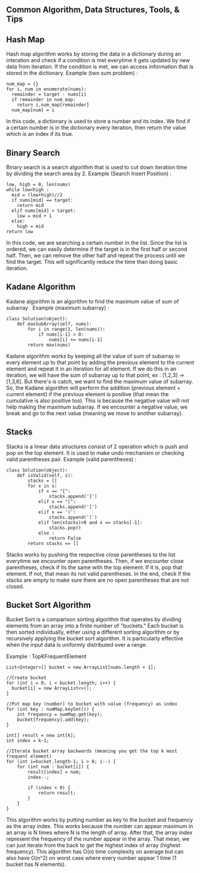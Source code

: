 ## Common Algorithm, Data Structures, Tools, & Tips

## Hash Map

Hash map algorithm works by storing the data in a dictionary during an interation and check if a condition is met everytime it gets updated by new data from iteration.
If the condition is met, we can access information that is stored in the dictionary.
Example (two sum problem) :

```
num_map = {}
for i, num in enumerate(nums):
  remainder = target - nums[i]
  if remainder in num_map:
    return i,num_map[remainder]
  num_map[num] = i
```

In this code, a dictionary is used to store a number and its index. We find if a certain number is in the dictionary every iteration, then return the value which is an index if its true.

## Binary Search

Binary search is a search algorithm that is used to cut down iteration time by dividing the search area by 2.
Example (Search Insert Position) :

```
low, high = 0, len(nums)
while low<high :
  mid = (low+high)//2
  if nums[mid] == target:
    return mid
  elif nums[mid] < target:
    low = mid + 1
  else:
    high = mid
return low
```

In this code, we are searching a certain number in the list. Since the list is ordered, we can easily determine if the target is in the first half or second half.
Then, we can remove the other half and repeat the process until we find the target. This will significantly reduce the time than doing basic iteration.

## Kadane Algorithm

Kadane algorithm is an algorithm to find the maximum value of sum of subarray .
Example (maximum subarray) :

```
class Solution(object):
    def maxSubArray(self, nums):
        for i in range(1, len(nums)):
            if nums[i-1] > 0:
                nums[i] += nums[i-1]
        return max(nums)
```

Kadane algorithm works by keeping all the value of sum of subarray in every element up to that point by adding the previous element to the current element
and repeat it in an iteration for all element. If we do this in an iteration, we will have the sum of subarray up to that point, ex : [1,2,3] -> [1,3,6].
But there's is catch, we want to find the maximum value of subarray. So, the Kadane algorithm will perform the addition (previous element + current element) if the previous element is positive (that mean the cumulative is also positive too). This is because the negative value will not help making the maximum subarray.
If we encounter a negative value, we break and go to the next value (meaning we move to another subarray).

## Stacks

Stacks is a linear data structures consist of 2 operation which is push and pop on the top element. It is used to make undo mechanism or checking valid parentheses pair.
Example (valid parentheses) :

```
class Solution(object):
    def isValid(self, s):
        stacks = []
        for x in s:
            if x == "{":
                stacks.append('}')
            elif x == "[":
                stacks.append(']')
            elif x == '(':
                stacks.append(')')
            elif len(stacks)>0 and x == stacks[-1]:
                stacks.pop()
            else :
                return False
        return stacks == []
```

Stacks works by pushing the respective close parentheses to the list everytime we encounter open parentheses. Then, if we encounter close parentheses, check if its the same with the top element. If it is, pop that element. If not, that mean its not valid parentheses. In the end, check if the stacks are empty to make sure there are no open parentheses that are not closed.

## Bucket Sort Algorithm

Bucket Sort is a comparison sorting algorithm that operates by dividing elements from an array into a finite number of "buckets." Each bucket is then sorted individually, either using a different sorting algorithm or by recursively applying the bucket sort algorithm. It is particularly effective when the input data is uniformly distributed over a range.

Example : TopKFrequentElement

```
List<Integer>[] bucket = new ArrayList[nums.length + 1];

//Create bucket        
for (int i = 0; i < bucket.length; i++) {
  bucket[i] = new ArrayList<>();
}

//Put map key (number) to bucket with value (frequency) as index        
for (int key : numMap.keySet()) {
    int frequency = numMap.get(key);
    bucket[frequency].add(key);
}
        
int[] result = new int[k];
int index = k-1;

//Iterate bucket array backwards (meaning you get the top k most frequent element)
for (int i=bucket.length-1; i > 0; i--) {
    for (int num : bucket[i]) {
        result[index] = num;
        index--;

        if (index < 0) {
            return result;
        }
    }
}
```

This algorithm works by putting number as key to the bucket and frequency as the array index. This works because the number can appear
maximum in an array is N times where N is the length of array. After that, the array index represent the frequency of the number appear in the array.
That mean, we can just iterate from the back to get the highest index of array (highest frequency).
This algorithm has O(n) time complexity on average but can also have O(n^2) on worst case where every number appear 1 time (1 bucket has N elements).
